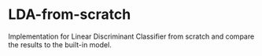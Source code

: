 # LDA-from-scratch

Implementation for Linear Discriminant Classifier from scratch and compare the results to the built-in model.
